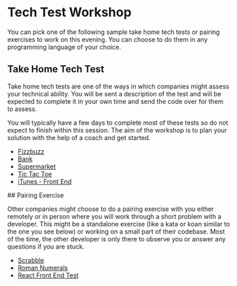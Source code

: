 # Tech Test Workshop

You can pick one of the following sample take home tech tests or pairing exercises to work on this evening. You can choose to do them in any programming language of your choice.


## Take Home Tech Test

Take home tech tests are one of the ways in which companies might assess your technical ability. You will be sent a description of the test and will be expected to complete it in your own time and send the code over for them to assess.

You will typically have a few days to complete most of these tests so do not expect to finish within this session. The aim of the workshop is to plan your solution with the help of a coach and get started.

* [Fizzbuzz](./tech-tests/take-home/fizzbuzz.md)
* [Bank](./tech-tests/take-home/bank.md)
* [Supermarket](./tech-tests/take-home/supermarket.md)
* [Tic Tac Toe](./tech-tests/take-home/tictactoe.md)
* [iTunes - Front End](./tech-tests/take-home/frontend.md)

## Pairing Exercise

Other companies might choose to do a pairing exercise with you either remotely or in person where you will work through a short problem with a developer. This might be a standalone exercise (like a kata or koan similar to the one you see below) or working on a small part of their codebase. Most of the time, the other developer is only there to observe you or answer any questions if you are stuck.

* [Scrabble](./tech-tests/pairing/scrabble.md)
* [Roman Numerals](./tech-tests/pairing/roman-numerals.md)
* [React Front End Test](https://github.com/Mergermarket-Careers/react-frontend-test)
